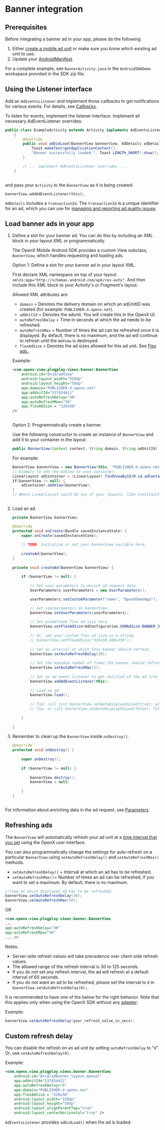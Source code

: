 Banner integration
==================

Prerequisites
------------------------

Before integrating a banner ad in your app, please do the following:

1.  Either  [create a mobile ad
    unit](https://docs.openx.com/Content/publishers/inventory_createmobilead.html)
    or make sure you know which existing ad unit to use.
2.  Update your [AndroidManifest](android-sdk-integration.md).

For a complete example, see `BannerActivity.java` in the
`AndroidSDKDemo` workspace provided in the SDK zip file.

Using the Listener interface
--------------------------------------

Add an `AdEventsListener` and implement those callbacks to get
notifications for various events. For details, see
[Callbacks](android-sdk-controller-callbacks.md).

To listen for events, implement the listener interface.
Implement all necessary AdEventListener overrides:

```java
public class ExampleActivity extends Activity implements AdEventsListener
    {
        @Override
        public void adDidLoad(BannerView bannerView, AdDetails adDetails) {
            Toast.makeText(getApplicationContext(), 
            "Banner successfully loaded.", Toast.LENGTH_SHORT).show();
        }

        // ... implement AdEventsListener overrides ...
    }
        
```

and pass your `Activity` to the `BannerView` as it is being created:
```
bannerView.addAdEventListener(this);
```
`AdDetails` includes a `transactionId`. The `transactionId` is a unique
identifier for an ad, which you can use for [managing and reporting ad
quality issues](android-sdk-ad-quality.md).

Load banner ads in your app
------------------------------------

1.  Define a slot for your banner ad. You can do this by including an
    XML block in your layout XML or programmatically.

    The OpenX Mobile Android SDK provides a custom View subclass,
    `BannerView`, which handles requesting and loading ads.

    Option 1: Define a slot for your banner ad in your layout XML.
    
    First declare XML namespace on top of your layout: `xmlns:app="http://schemas.android.com/apk/res-auto"`.
    And then include this XML block to your Activity's or Fragment's
    layout.

    Allowed XML attributes are:
    
    -   `domain` = Denotes the delivery domain on which an adUnitID was
        created (for example: `PUBLISHER-d.openx.net`).
    -   `adUnitId` = Denotes the adunit. You will create this in the
        OpenX UI.
    -   `autoRefreshDelay` = Time in seconds at which the ad needs to be
        refreshed.
    -   `autoRefreshMax` = Number of times the ad can be refreshed once
        it is displayed. By default, there is no maximum, and the ad
        will continue to refresh until the `AdView` is destroyed.
    -   `flexAdSize` = Denotes the ad sizes allowed for this ad unit.
        See [Flex ads.](android-sdk-flex-ads.md).

    Example:

    ```xml
    <com.openx.view.plugplay.views.banner.BannerView
        android:id="@+id/adView" 
        android:layout_width="320dp"
        android:layout_height="50dp"
        app:domain="PUBLISHER-d.openx.net"
        app:adUnitId="537454411"
        app:autoRefreshDelay="30"
        app:autoRefreshMax="50"
        app:flexAdSize = "320x50"
    />
        
    ```

    Option 2: Programmatically create a banner.

    Use the following constructor to create an instance of `BannerView` and add it to
    your container in the layout:

    ```java
    public BannerView(Context context, String domain, String adUnitId)
    ```

    For example:

    ``` java
    BannerView bannerView = new BannerView(this, "PUBLISHER-d.openx.net", "537454411");
    // Example to add the AdView to your container:
    LinearLayout adContainer = (LinearLayout) findViewById(R.id.adContainer);
    if(bannerView != null) {
        adContainer.addView(bannerView);
    }
    // Where LinearLayout could be any of your layouts, like ConstraintLayout, GridLayout, RelativeLayout, and so on.
        
    ```

2.  Load an ad.

    ```java               
    private BannerView bannerView;

    @Override
    protected void onCreate(Bundle savedInstanceState) {
        super.onCreate(savedInstanceState);
        
        // TODO: Initialize or set your bannerView variable here.
        
        createAd(bannerView);
    }
                            
    private void createAd(BannerView bannerView) {
     
        if (bannerView != null) {
     
            // Set user parameters to enrich ad request data.
            UserParameters userParameters = new UserParameters();

            userParameters.setCustomParameter("name", "OpenXDemoApp");

            // Set userparameters on bannerView:
            bannerView.setUserParameters(userParameters);
     
            // Set predefined flex ad size here.
            bannerView.setFlexAdSize(AdConfiguration.OXMAdSize.BANNER_320x50);
     
            // Or, set your custom flex ad size as a string.
            // bannerView.setFlexAdSize("320x50,400x350");
     
            // Set an interval at which this banner should refresh.
            bannerView.setAutoRefreshDelay(30);
     
            // Set the maximum number of times the banner should refresh.
            bannerView.setAutoRefreshMax(3);
     
            // Set an ad event listener to get notified of the ad life cycle.
            bannerView.addAdEventListener(this);
     
            // Load an ad.
            bannerView.load();
     
            // Tip: call just bannerView.setAutoDisplayOnLoad(true); without bannerView.show();
            // Tip: or call bannerView.setAutoDisplayOnLoad(false); followed by bannerView.show();
     
        }
     
    }
    ```

3.  Remember to clean up the `BannerView` inside `onDestroy()`.

    ```java
    @Override
    protected void onDestroy() {
                            
        super.onDestroy();
                            
        if (bannerView != null) {
                            
            bannerView.destroy();
            bannerView = null;
                            
        }
    }
            
    ```
    
For information about enriching data in the ad request, see [Parameters](android-sdk-request-params.md).

Refreshing ads
---------------------------

The `BannerView` will automatically refresh your ad unit at a [time interval
that you set](https://docs.openx.com/Content/publishers/inventory_auto-refresh.html) using the
OpenX user interface.

You can also programmatically change the settings for auto-refresh on a
particular `BannerView` using `setAutoRefreshDelay()` and
`setAutoRefreshMax()` methods.

-   `setAutoRefreshDelay()` = Interval at which an ad has to be
    refreshed.
-   `setAutoRefreshMax()`= Number of times an ad can be refreshed, if
    you want to set a maximum. By default, there is no maximum.

``` java
//Time at which displayed ad has to be refreshed.
bannerView.setAutoRefreshDelay(30);
bannerView.setAutoRefreshMax(50);
```                
OR
```xml
<com.openx.view.plugplay.views.banner.BannerView
...
app:autoRefreshDelay="30"
app:autoRefreshMax="50"
... />
```

Notes:

-   Server-side refresh values will take precedence over client-side
    refresh values.
-   The allowed range of the refresh interval is 30 to 125 seconds.
-   If you do not set any refresh interval, the ad will refresh at a
    default interval of 60 seconds.
-   If you do not want an ad to be refreshed, please set the interval to
    `0` in `bannerView.setAutoRefreshDelay(0);`.

It is recommended to have one of the below for the right behavior. Note
that this applies only when using the OpenX SDK without any
[adapter](android-sdk-mopub-adapter.md):

Example:

``` java
bannerView.setAutoRefreshDelay(your_refresh_value_in_secs);
```

Custom refresh delay
------------------------

You can disable the refresh on an ad unit by setting `autoRefreshDelay` to \"`0`\". Or, use
`setAutoRefreshDelay(0)`.

Example:

``` xml
<com.openx.view.plugplay.views.banner.BannerView
    android:id="@+id/adBanner_layout_manual"
    app:adUnitId="537454411"
    app:autoRefreshDelay="0"
    app:domain="PUBLISHER-d.openx.net"
    app:flexAdSize = "320x50"
    android:layout_width="320dp"
    android:layout_height="50dp"
    android:layout_alignParentTop="true"
    android:layout_centerHorizontal="true" />
```

`AdEventsListener` provides `adDidLoad()` when the ad is loaded. 

